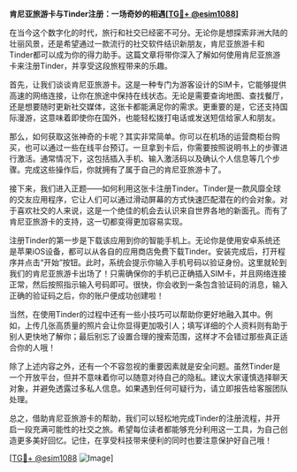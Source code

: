 **肯尼亚旅游卡与Tinder注册：一场奇妙的相遇[[TG💪+ @esim1088](https://t.me/s/esim1088)]**

在当今这个数字化的时代，旅行和社交已经密不可分。无论你是想探索非洲大陆的壮丽风景，还是希望通过一款流行的社交软件结识新朋友，肯尼亚旅游卡和Tinder都可以成为你的得力助手。这篇文章将带你深入了解如何使用肯尼亚旅游卡来注册Tinder，并享受这段旅程带来的乐趣。

首先，让我们谈谈肯尼亚旅游卡。这是一种专门为游客设计的SIM卡，它能够提供高速的网络连接，让你在旅途中保持在线状态。无论是需要查询地图、查找餐厅，还是想要随时更新社交媒体，这张卡都能满足你的需求。更重要的是，它还支持国际漫游，这意味着即使你在国外，也能轻松拨打电话或发送短信给家人和朋友。

那么，如何获取这张神奇的卡呢？其实非常简单。你可以在机场的运营商柜台购买，也可以通过一些在线平台预订。一旦拿到卡后，你需要按照说明书上的步骤进行激活。通常情况下，这包括插入手机、输入激活码以及确认个人信息等几个步骤。完成这些操作后，你就拥有了属于自己的肯尼亚旅游卡了。

接下来，我们进入正题——如何利用这张卡注册Tinder。Tinder是一款风靡全球的交友应用程序，它让人们可以通过滑动屏幕的方式快速匹配潜在的约会对象。对于喜欢社交的人来说，这是一个绝佳的机会去认识来自世界各地的新面孔。而有了肯尼亚旅游卡的支持，这一切都变得更加容易实现。

注册Tinder的第一步是下载该应用到你的智能手机上。无论你是使用安卓系统还是苹果iOS设备，都可以从各自的应用商店免费下载Tinder。安装完成后，打开程序并点击“开始”按钮。此时，系统会提示你输入手机号码以验证身份。这里就轮到我们的肯尼亚旅游卡出场了！只需确保你的手机已正确插入SIM卡，并且网络连接正常，然后按照指示输入号码即可。很快，你会收到一条包含验证码的消息，输入正确的验证码之后，你的账户便成功创建啦！

当然，在使用Tinder的过程中还有一些小技巧可以帮助你更好地融入其中。例如，上传几张高质量的照片会让你显得更加吸引人；填写详细的个人资料则有助于别人更快地了解你；最后别忘了设置合理的搜索范围，这样才不会错过那些真正适合你的人哦！

除了上述内容之外，还有一个不容忽视的重要因素就是安全问题。虽然Tinder是一个开放平台，但并不意味着你可以随意对待自己的隐私。建议大家谨慎选择聊天对象，并避免透露过多私人信息。如果遇到任何可疑行为，请立即报告给客服团队处理。

总之，借助肯尼亚旅游卡的帮助，我们可以轻松地完成Tinder的注册流程，并开启一段充满可能性的社交之旅。希望每位读者都能够充分利用这一工具，为自己创造更多美好回忆。记住，在享受科技带来便利的同时也要注意保护好自己哦！

[[TG💪+ @esim1088](https://t.me/s/esim1088) ![Image](https://i.postimg.cc/4NQfJmqS/Snipaste-2025-05-13-00-14-12.png)]